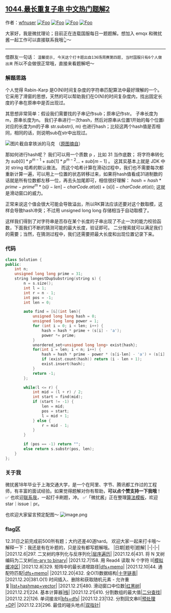 ## [1044.最长重复子串 中文热门题解2](https://leetcode.cn/problems/longest-duplicate-substring/solutions/100000/wei-rao-li-lun-rabin-karp-er-fen-sou-suo-3c22)

作者：[wfnuser](https://leetcode.cn/u/wfnuser)
[![Foo](https://pic.leetcode-cn.com/1642401540-VfPxoS-file_1642401536561)](https://gitee.com/wfnuser/img/raw/master/perturbation.png) [![Foo](https://pic.leetcode-cn.com/1641890108-zTFrPQ-file_1641890104117)](https://github.com/wfnuser) [![Foo](https://pic.leetcode-cn.com/1641890107-TJrViW-file_1641890104103)](https://gitee.com/wfnuser/img/raw/master/mp.jpeg) [![Foo](https://pic.leetcode-cn.com/1641890108-KiCpre-file_1641890104115)](https://www.zhihu.com/people/qin-hao-37) 

大家好，我是微扰理论；目前正在连载国服每日一题题解。想加入 emqx 和微扰酱一起工作可以直接联系我哦👆～

---

借群友一句话： `温馨提示, 今天这个打卡题出自136场周赛第四题, 当时国服只有6个人做出来`
所以不会做很正常哦，直接来看题解吧～

### 解题思路
个人觉得 Rabin-Karp 是O(N)时间复杂度的字符串匹配算法中最好理解的一个。
它采用了滑窗的思想，天然的可以帮助我们在O(N)的时间复杂度内，找出固定长度的子串在原串中是否出现过。

其思想非常简单：假设我们需要找的子串记作sub；原串记作str。 子串长度为m，原串长度为n。
我们子串进行一次hash，然后对原串从位置1开始的每个位置i对应的长度为m的子串 str.substr(i, m) 也进行hash；比较这两个hash值是否相同，相同的话，则说明sub在str中出现过。

![图片截自拿铁派的马克](https://pic.leetcode-cn.com/1640225278-rbGChf-image.png) 
（[原图摘自](https://mark-lin.com/posts/20200625/)）

那如何进行hash呢？ 我们可以用一个质数 p ，比如 31 当作底数； 将字符串转化为 $sub[0]*p^{m-1}+sub[1]*p^{m-2}...+sub[m-1]$ 。 这其实基本上就是 JDK 中对 string 哈希的默认做法。
而这个哈希计算在滑动过程中，我们也不需要每次都重新计算一遍，可以用上一位置的状态转移过来，如果将hash值看成31进制数的话就是所有位数都左移一位，再去头加尾即可，相信很好理解：
$hash = hash * prime - prime^m * (s[i-len] - charCode.at(a)) + (s[i] - charCode.at(a))$;
这就是滑动窗口的威力。

正常来说这个值会很大可能会导致溢出，所以RK算法应该还要对这个数取模，这样会导致hash冲突；不过用 unsigned long long 存储相当于自动取模了。

这样我们得到了对字符串是否存在某个长度的子串出现了不止一次的能力校验函数，下面我们不断的猜测可能的最大长度，验证即可。
二分搜索就可以满足我们的需要；当然，在猜测过程中，我们还需要把最大长度和出现位置记录下来。

### 代码

```cpp
class Solution {
public:
    int n;
    unsigned long long prime = 31;
    string longestDupSubstring(string s) {
        n = s.size();
        int l = 1;
        int r = n - 1;
        int pos = -1;
        int len = 0;

        auto find = [&](int len){
            unsigned long long hash = 0;
            unsigned long long power = 1;
            for (int i = 0; i < len; i++) {
                hash = hash * prime + (s[i] - 'a');
                power *= prime;
            }
            unordered_set<unsigned long long> exist{hash};
            for(int i = len; i < n; i++) {
                hash = hash * prime - power * (s[i-len] - 'a') + (s[i] - 'a');
                if (exist.count(hash)) return (i - len + 1);
                exist.insert(hash);
            }
            return -1;
        };

        while(l <= r) {
            int mid = (l + r) / 2;
            int start = find(mid);
            if (start != -1) {
                len = mid;
                pos = start;
                l = mid + 1;
            } else {
                r = mid - 1;
            }
        }

        if (pos == -1) return "";
        else return s.substr(pos, len);
    }
};
```

### 关于我
微扰酱18年毕业于上海交通大学，是一个在阿里、字节、腾讯都工作过的工程师，有丰富的面试经验。如果觉得题解对你有帮助，**可以点个赞支持一下我哦**！ 
✅ 也欢迎[联系我](https://leetcode-cn.com/u/wfnuser/)，一起打卡刷题，冲。
✅「微扰酱」正在整理[算法模板](https://github.com/wfnuser/Algorithms)，欢迎star｜issue｜pr。

也欢迎大家留言预定配图～
![image.png](https://pic.leetcode-cn.com/1639625488-cIIUZz-image.png)


### flag区
12.31日之前完成前500所有题；大约还差40道hard。 欢迎大家一起来打卡哦～ 解释一下：我还是有在补题的，只是没有都写题解哦。
|日期|题号|题解|
|-|-|-|
|2021.12.6|297. 二叉树的序列化与反序列化|[层序遍历](https://leetcode-cn.com/problems/serialize-and-deserialize-binary-tree/solution/wei-rao-li-lun-er-cha-shu-xu-lie-hua-by-722aj/)|
|2021.12.6|431. 将 N 叉树编码为二叉树|[m-ary to binary](https://leetcode-cn.com/problems/encode-n-ary-tree-to-binary-tree/solution/wei-rao-li-lun-dfs-m-ary-to-binary-by-wf-kpix/)|
|2021.12.7|158. 用 Read4 读取 N 个字符 II|[模拟缓冲区](https://leetcode-cn.com/problems/read-n-characters-given-read4-ii-call-multiple-times/solution/wei-rao-li-lun-he-xin-zai-yu-huan-cun-sh-olns/)|
|2021.12.8|329. 矩阵中的最长递增路径|[dfs+memo](https://leetcode-cn.com/problems/longest-increasing-path-in-a-matrix/solution/wei-rao-li-lun-dfsji-yi-hua-sou-suo-by-w-81q9/)|
|2021.12.10|44. 通配符匹配|[dfs+memo](https://leetcode-cn.com/problems/wildcard-matching/solution/wei-rao-li-lun-ji-yi-hua-sou-suo-ying-yo-rflt/)|
|2021.12.20|432. 全O(1)数据结构|[十字链表](https://leetcode-cn.com/problems/all-oone-data-structure/solution/wei-rao-li-lun-shi-zi-lian-biao-by-wfnus-9cr9/)|
|2021.12.20|381.O(1) 时间插入、删除和获取随机元素 - 允许重复|[list+hashmap+vector](https://leetcode-cn.com/problems/insert-delete-getrandom-o1-duplicates-allowed/solution/wei-rao-li-lun-vector-list-hashmap-by-wf-h7wz/)|
|2021.12.21|480. 滑动窗口中位数|[红黑树](https://leetcode-cn.com/problems/sliding-window-median/solution/wei-rao-li-lun-zhi-jie-ji-yu-hong-hei-sh-53b9/)|
|2021.12.21|224. 基本计算器|[栈](https://leetcode-cn.com/problems/basic-calculator/solution/wei-rao-li-lun-zhan-yu-dao-you-gua-hao-j-x5hy/)|
|2021.12.21|410. 分割数组的最大值|[二分查找](https://leetcode-cn.com/problems/split-array-largest-sum/solution/wei-rao-li-lun-neng-li-yan-zheng-xing-er-22nv/)|
|2021.12.22|126. 单词接龙II|[bfs+dfs](https://leetcode-cn.com/problems/word-ladder-ii/solution/wei-rao-li-lun-bfssou-suo-zui-duan-ju-ch-ffh9/)|
|2021.12.23|132. 分割回文串II|[预处理+DP](https://leetcode-cn.com/problems/palindrome-partitioning-ii/solution/wei-rao-li-lun-yu-chu-li-dong-tai-gui-hu-akpu/)|
|2021.12.23|296. 最佳的碰头地点|[双指针](https://leetcode-cn.com/problems/best-meeting-point/solution/wei-rao-li-lun-shuang-zhi-zhen-liang-ge-lgzxk/)|


